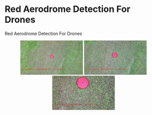 # Red Aerodrome Detection For Drones

Red Aerodrome Detection For Drones


<p align="center">
  <img src="Output/1.jpg" width="200"/>  
  <img src="Output/370.jpg" width="200"/>  
  <img src="Output/570.jpg" width="200"/> 
</p>

